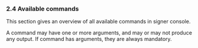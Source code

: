 ### 2.4 Available commands

This section gives an overview of all available commands in signer console.

A command may have one or more arguments, and may or may not produce any output. If command has arguments, they are always mandatory.